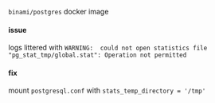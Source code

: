 `binami/postgres` docker image

#### issue

logs littered with `WARNING:  could not open statistics file "pg_stat_tmp/global.stat": Operation not permitted`

#### fix

mount `postgresql.conf` with `stats_temp_directory = '/tmp'`